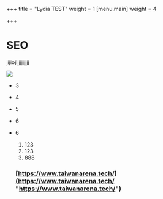 +++
title = "Lydia TEST"
weight = 1
[menu.main]
weight = 4

+++
# **SEO**

jijiojljjjjjjjjj

![](/uploads/a13-1_46.jpg)

* 3
* 4
* 5
* 6
* 6
  1. 123
  2. 123
  3. 888

  ### [https://www.taiwanarena.tech/](https://www.taiwanarena.tech/ "https://www.taiwanarena.tech/")